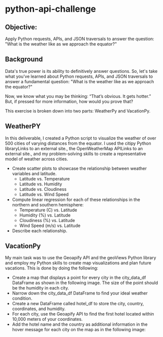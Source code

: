 # python-api-challenge

## Objective:
Apply Python requests, APIs, and JSON traversals to answer the question: "What is the weather like as we approach the equator?"

## Background
Data's true power is its ability to definitively answer questions. So, let's take what you've learned about Python requests, APIs, and JSON traversals to answer a fundamental question: "What is the weather like as we approach the equator?"

Now, we know what you may be thinking: “That’s obvious. It gets hotter.” But, if pressed for more information, how would you prove that?

This exercise is broken down into two parts: WeatherPy and VacationPy.

## WeatherPY
In this deliverable, I created a Python script to visualize the weather of over 500 cities of varying distances from the equator. I used the citipy Python libraryLinks to an external site., the OpenWeatherMap APILinks to an external site., and my problem-solving skills to create a representative model of weather across cities.

- Create scatter plots to showcase the relationship between weather variables and latitude.
    - Latitude vs. Temperature
    - Latitude vs. Humidity
    - Latitude vs. Cloudiness
    - Latitude vs. Wind Speed
- Compute linear regression for each of these relationships in the northern and southern hemisphere:
    - Temperature (C) vs. Latitude
    - Humidity (%) vs. Latitude
    - Cloudiness (%) vs. Latitude
    - Wind Speed (m/s) vs. Latitude
- Describe each relationship.

## VacationPy
My main task was to use the Geoapify API and the geoViews Python library and employ my Python skills to create map visualizations and plan future vacations. This is done by doing the following:

- Create a map that displays a point for every city in the city_data_df DataFrame as shown in the following image. The size of the point should be the humidity in each city.
- Narrow down the city_data_df DataFrame to find your ideal weather condition. 
- Create a new DataFrame called hotel_df to store the city, country, coordinates, and humidity.
- For each city, use the Geoapify API to find the first hotel located within 10,000 meters of your coordinates.
- Add the hotel name and the country as additional information in the hover message for each city on the map as in the following image:
